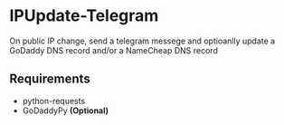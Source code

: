 # IPUpdate-Telegram #
On public IP change, send a telegram messege and optioanlly update a GoDaddy DNS record and/or a NameCheap DNS record

## Requirements ##
* python-requests 
* GoDaddyPy **(Optional)**
